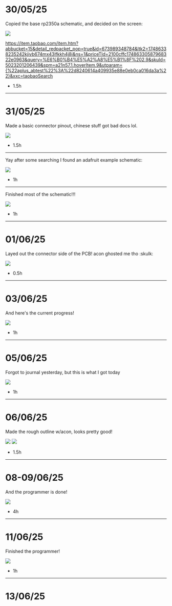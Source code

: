 


# 30/05/25

Copied the base rp2350a schematic, and decided on the screen:

![](https://hc-cdn.hel1.your-objectstorage.com/s/v3/bbe21b2ca052f7fb058194d4e5e8a5c72b0ffc23_image.png)

https://item.taobao.com/item.htm?abbucket=15&detail_redpacket_pop=true&id=673989348784&ltk2=17486338235242kjivb674mx43lfkkh4j8j&ns=1&priceTId=2100cffc17486330587968322e0963&query=%E6%B0%B4%E5%A2%A8%E5%B1%8F%202.9&skuId=5023201206439&spm=a21n57.1.hoverItem.9&utparam={%22aplus_abtest%22%3A%22d8240614a409935e88e0eb0ca016da3a%22}&xxc=taobaoSearch

- 1.5h

----------

# 31/05/25

Made a basic connector pinout, chinese stuff got bad docs lol.

![](https://hc-cdn.hel1.your-objectstorage.com/s/v3/2d2acae754bbd24d1bb1d81bc8273ffcb5ca63be_image.png)

- 1.5h

----------

Yay after some searching I found an adafruit example schematic:

![](https://cdn-learn.adafruit.com/assets/assets/000/057/645/original/adafruit_products_schem.png?1531712746)

- 1h

----------

Finished most of the schematic!!!

![](https://hc-cdn.hel1.your-objectstorage.com/s/v3/f1e30d6dd8b0103ce4ff3e44be9867e0d6627e12_image.png)

- 1h

----------

# 01/06/25

Layed out the connector side of the PCB! acon ghosted me tho :skulk: 

![](https://hc-cdn.hel1.your-objectstorage.com/s/v3/eedf6f3d0cab23514147eade4f7a00ca821b5833_image.png)

- 0.5h

----------

# 03/06/25

And here's the current progress!

![](https://hc-cdn.hel1.your-objectstorage.com/s/v3/d0f0a335fc296bd83a07ffeb9d948a8a14a64483_image.png)

- 1h

----------

# 05/06/25

Forgot to journal yesterday, but this is what I got today

![](img/img1.png)

- 1h

----------

# 06/06/25

Made the rough outline w/acon, looks pretty good!

![](img/img2.png)
![](img/img3.png)

- 1.5h

----------

# 08-09/06/25

And the programmer is done!

![](img/img4.png)

- 4h

----------

# 11/06/25

Finished the programmer!

![](img/img5.png)

- 1h

----------

# 13/06/25

